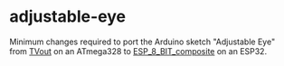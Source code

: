 # adjustable-eye
Minimum changes required to port the Arduino sketch "Adjustable Eye" from
[TVout](https://github.com/Avamander/arduino-tvout/)
on an ATmega328 to
[ESP_8_BIT_composite](https://github.com/Roger-random/ESP_8_BIT_composite)
on an ESP32.
